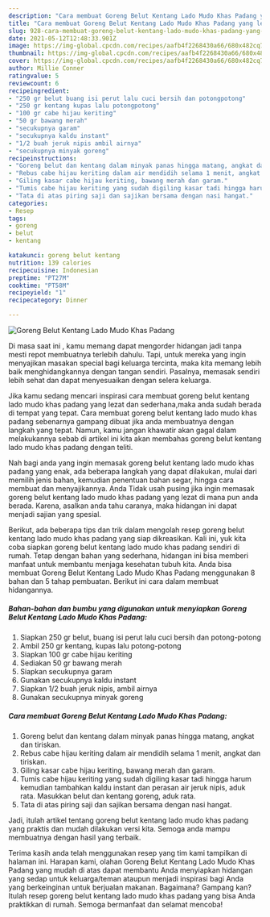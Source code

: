 ```yaml
---
description: "Cara membuat Goreng Belut Kentang Lado Mudo Khas Padang yang lezat dan Mudah Dibuat"
title: "Cara membuat Goreng Belut Kentang Lado Mudo Khas Padang yang lezat dan Mudah Dibuat"
slug: 928-cara-membuat-goreng-belut-kentang-lado-mudo-khas-padang-yang-lezat-dan-mudah-dibuat
date: 2021-05-12T12:48:33.901Z
image: https://img-global.cpcdn.com/recipes/aafb4f2268430a66/680x482cq70/goreng-belut-kentang-lado-mudo-khas-padang-foto-resep-utama.jpg
thumbnail: https://img-global.cpcdn.com/recipes/aafb4f2268430a66/680x482cq70/goreng-belut-kentang-lado-mudo-khas-padang-foto-resep-utama.jpg
cover: https://img-global.cpcdn.com/recipes/aafb4f2268430a66/680x482cq70/goreng-belut-kentang-lado-mudo-khas-padang-foto-resep-utama.jpg
author: Millie Conner
ratingvalue: 5
reviewcount: 6
recipeingredient:
- "250 gr belut buang isi perut lalu cuci bersih dan potongpotong"
- "250 gr kentang kupas lalu potongpotong"
- "100 gr cabe hijau keriting"
- "50 gr bawang merah"
- "secukupnya garam"
- "secukupnya kaldu instant"
- "1/2 buah jeruk nipis ambil airnya"
- "secukupnya minyak goreng"
recipeinstructions:
- "Goreng belut dan kentang dalam minyak panas hingga matang, angkat dan tiriskan."
- "Rebus cabe hijau keriting dalam air mendidih selama 1 menit, angkat dan tiriskan."
- "Giling kasar cabe hijau keriting, bawang merah dan garam."
- "Tumis cabe hijau keriting yang sudah digiling kasar tadi hingga harum kemudian tambahkan kaldu instant dan perasan air jeruk nipis, aduk rata. Masukkan belut dan kentang goreng, aduk rata."
- "Tata di atas piring saji dan sajikan bersama dengan nasi hangat."
categories:
- Resep
tags:
- goreng
- belut
- kentang

katakunci: goreng belut kentang 
nutrition: 139 calories
recipecuisine: Indonesian
preptime: "PT27M"
cooktime: "PT58M"
recipeyield: "1"
recipecategory: Dinner

---
```



![Goreng Belut Kentang Lado Mudo Khas Padang](https://img-global.cpcdn.com/recipes/aafb4f2268430a66/680x482cq70/goreng-belut-kentang-lado-mudo-khas-padang-foto-resep-utama.jpg)

Di masa  saat ini , kamu memang dapat mengorder hidangan jadi tanpa mesti repot membuatnya terlebih dahulu. Tapi, untuk mereka yang ingin menyajikan masakan special bagi keluarga tercinta, maka kita memang lebih baik menghidangkannya dengan tangan sendiri. Pasalnya, memasak sendiri lebih sehat dan dapat menyesuaikan dengan selera keluarga.

Jika kamu sedang mencari inspirasi cara membuat goreng belut kentang lado mudo khas padang yang lezat dan sederhana,maka anda sudah berada di tempat yang tepat. Cara membuat goreng belut kentang lado mudo khas padang  sebenarnya gampang dibuat jika anda membuatnya dengan langkah yang tepat. Namun, kamu jangan khawatir akan gagal dalam melakukannya 
sebab di artikel ini kita akan membahas goreng belut kentang lado mudo khas padang dengan teliti.  



Nah bagi anda yang ingin memasak goreng belut kentang lado mudo khas padang yang enak, ada beberapa langkah yang dapat dilakukan, mulai dari memilih jenis bahan, kemudian penentuan bahan segar, hingga cara membuat dan menyajikannya. Anda Tidak usah pusing jika ingin memasak goreng belut kentang lado mudo khas padang yang lezat di mana pun anda berada. Karena, asalkan anda  tahu caranya, maka hidangan ini dapat menjadi sajian yang spesial.

Berikut, ada beberapa tips dan trik dalam mengolah resep goreng belut kentang lado mudo khas padang yang siap dikreasikan. Kali ini, yuk kita coba siapkan goreng belut kentang lado mudo khas padang sendiri di rumah. Tetap dengan bahan yang sederhana, hidangan ini bisa memberi manfaat untuk membantu menjaga kesehatan tubuh kita. Anda bisa membuat Goreng Belut Kentang Lado Mudo Khas Padang menggunakan 8 bahan dan 5 tahap pembuatan. Berikut ini cara dalam membuat hidangannya.

<!--inarticleads1-->

##### Bahan-bahan dan bumbu yang digunakan untuk menyiapkan Goreng Belut Kentang Lado Mudo Khas Padang:

1. Siapkan 250 gr belut, buang isi perut lalu cuci bersih dan potong-potong
1. Ambil 250 gr kentang, kupas lalu potong-potong
1. Siapkan 100 gr cabe hijau keriting
1. Sediakan 50 gr bawang merah
1. Siapkan secukupnya garam
1. Gunakan secukupnya kaldu instant
1. Siapkan 1/2 buah jeruk nipis, ambil airnya
1. Gunakan secukupnya minyak goreng




<!--inarticleads2-->

##### Cara membuat Goreng Belut Kentang Lado Mudo Khas Padang:

1. Goreng belut dan kentang dalam minyak panas hingga matang, angkat dan tiriskan.
1. Rebus cabe hijau keriting dalam air mendidih selama 1 menit, angkat dan tiriskan.
1. Giling kasar cabe hijau keriting, bawang merah dan garam.
1. Tumis cabe hijau keriting yang sudah digiling kasar tadi hingga harum kemudian tambahkan kaldu instant dan perasan air jeruk nipis, aduk rata. Masukkan belut dan kentang goreng, aduk rata.
1. Tata di atas piring saji dan sajikan bersama dengan nasi hangat.




Jadi, itulah artikel tentang  goreng belut kentang lado mudo khas padang  yang praktis dan mudah dilakukan versi kita. Semoga anda mampu membuatnya dengan hasil yang terbaik. 

Terima kasih anda telah menggunakan resep yang tim kami tampilkan di halaman ini. Harapan kami, olahan  Goreng Belut Kentang Lado Mudo Khas Padang yang mudah di atas dapat membantu Anda menyiapkan hidangan yang sedap untuk keluarga/teman ataupun menjadi inspirasi bagi Anda yang berkeinginan untuk berjualan makanan. Bagaimana? Gampang kan? Itulah resep goreng belut kentang lado mudo khas padang yang bisa Anda praktikkan di rumah. Semoga bermanfaat dan selamat mencoba!

